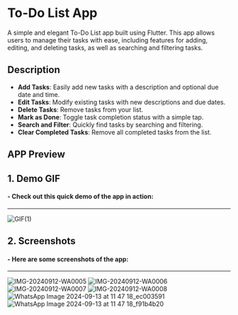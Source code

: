 # To-Do List App

A simple and elegant To-Do List app built using Flutter. This app allows users to manage their tasks with ease, including features for adding, editing, and deleting tasks, as well as searching and filtering tasks.

## Description

- **Add Tasks**: Easily add new tasks with a description and optional due date and time.
- **Edit Tasks**: Modify existing tasks with new descriptions and due dates.
- **Delete Tasks**: Remove tasks from your list.
- **Mark as Done**: Toggle task completion status with a simple tap.
- **Search and Filter**: Quickly find tasks by searching and filtering.
- **Clear Completed Tasks**: Remove all completed tasks from the list.

## APP Preview

## 1. Demo GIF
#### - Check out this quick demo of the app in action:
__________________
![GIF(1)](https://github.com/user-attachments/assets/7ffbcacb-3d37-4ff6-8e1f-ce5297824e23)




## 2. Screenshots

#### - Here are some screenshots of the app:
___________________


![IMG-20240912-WA0005](https://github.com/user-attachments/assets/1501fe0c-0ea4-4a91-83be-e3e8850fe7cc)
![IMG-20240912-WA0006](https://github.com/user-attachments/assets/de0e4910-6dcb-4878-afc1-35cd011440c4)
![IMG-20240912-WA0007](https://github.com/user-attachments/assets/f8d1e73f-2317-4f15-b2ec-1b703583d5bd)
![IMG-20240912-WA0008](https://github.com/user-attachments/assets/1b9bb021-4702-416e-b368-c244b8ffd2ae)
![WhatsApp Image 2024-09-13 at 11 47 18_ec003591](https://github.com/user-attachments/assets/c9ef9988-852a-43ee-948b-4077cda54d61)
![WhatsApp Image 2024-09-13 at 11 47 18_f91b4b20](https://github.com/user-attachments/assets/9b6fe165-d13e-4326-b221-f80809f539ff)




